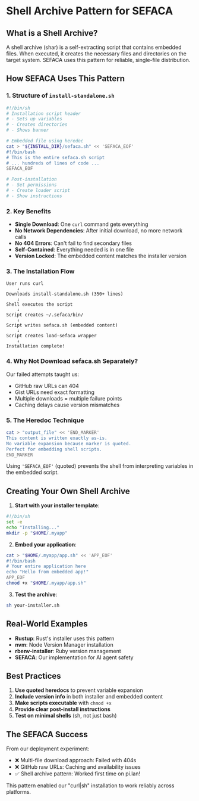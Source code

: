 # Shell Archive Pattern for SEFACA

## What is a Shell Archive?

A shell archive (shar) is a self-extracting script that contains embedded files. When executed, it creates the necessary files and directories on the target system. SEFACA uses this pattern for reliable, single-file distribution.

## How SEFACA Uses This Pattern

### 1. Structure of `install-standalone.sh`

```bash
#!/bin/sh
# Installation script header
# - Sets up variables
# - Creates directories
# - Shows banner

# Embedded file using heredoc
cat > "${INSTALL_DIR}/sefaca.sh" << 'SEFACA_EOF'
#!/bin/bash
# This is the entire sefaca.sh script
# ... hundreds of lines of code ...
SEFACA_EOF

# Post-installation
# - Set permissions
# - Create loader script
# - Show instructions
```

### 2. Key Benefits

- **Single Download**: One `curl` command gets everything
- **No Network Dependencies**: After initial download, no more network calls
- **No 404 Errors**: Can't fail to find secondary files
- **Self-Contained**: Everything needed is in one file
- **Version Locked**: The embedded content matches the installer version

### 3. The Installation Flow

```
User runs curl
    ↓
Downloads install-standalone.sh (350+ lines)
    ↓
Shell executes the script
    ↓
Script creates ~/.sefaca/bin/
    ↓
Script writes sefaca.sh (embedded content)
    ↓
Script creates load-sefaca wrapper
    ↓
Installation complete!
```

### 4. Why Not Download sefaca.sh Separately?

Our failed attempts taught us:
- GitHub raw URLs can 404
- Gist URLs need exact formatting  
- Multiple downloads = multiple failure points
- Caching delays cause version mismatches

### 5. The Heredoc Technique

```bash
cat > "output_file" << 'END_MARKER'
This content is written exactly as-is.
No variable expansion because marker is quoted.
Perfect for embedding shell scripts.
END_MARKER
```

Using `'SEFACA_EOF'` (quoted) prevents the shell from interpreting variables in the embedded script.

## Creating Your Own Shell Archive

1. **Start with your installer template**:
```bash
#!/bin/sh
set -e
echo "Installing..."
mkdir -p "$HOME/.myapp"
```

2. **Embed your application**:
```bash
cat > "$HOME/.myapp/app.sh" << 'APP_EOF'
#!/bin/bash
# Your entire application here
echo "Hello from embedded app!"
APP_EOF
chmod +x "$HOME/.myapp/app.sh"
```

3. **Test the archive**:
```bash
sh your-installer.sh
```

## Real-World Examples

- **Rustup**: Rust's installer uses this pattern
- **nvm**: Node Version Manager installation
- **rbenv-installer**: Ruby version management
- **SEFACA**: Our implementation for AI agent safety

## Best Practices

1. **Use quoted heredocs** to prevent variable expansion
2. **Include version info** in both installer and embedded content
3. **Make scripts executable** with `chmod +x`
4. **Provide clear post-install instructions**
5. **Test on minimal shells** (sh, not just bash)

## The SEFACA Success

From our deployment experiment:
- ❌ Multi-file download approach: Failed with 404s
- ❌ GitHub raw URLs: Caching and availability issues  
- ✅ Shell archive pattern: Worked first time on pi.lan!

This pattern enabled our "curl|sh" installation to work reliably across platforms.
